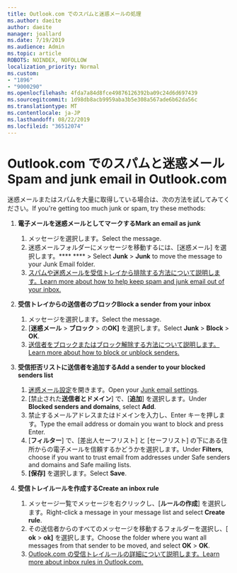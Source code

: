 ```yaml
---
title: Outlook.com でのスパムと迷惑メールの処理
ms.author: daeite
author: daeite
manager: joallard
ms.date: 7/19/2019
ms.audience: Admin
ms.topic: article
ROBOTS: NOINDEX, NOFOLLOW
localization_priority: Normal
ms.custom:
- "1896"
- "9000290"
ms.openlocfilehash: 4fda7a84d8fce49876126392ba09c24d6d697439
ms.sourcegitcommit: 1d98db8acb9959aba3b5e308a567ade6b62da56c
ms.translationtype: MT
ms.contentlocale: ja-JP
ms.lasthandoff: 08/22/2019
ms.locfileid: "36512074"
---
```

# <a name="spam-and-junk-email-in-outlookcom"></a><span data-ttu-id="16999-102">Outlook.com でのスパムと迷惑メール</span><span class="sxs-lookup"><span data-stu-id="16999-102">Spam and junk email in Outlook.com</span></span>

<span data-ttu-id="16999-103">迷惑メールまたはスパムを大量に取得している場合は、次の方法を試してみてください。</span><span class="sxs-lookup"><span data-stu-id="16999-103">If you're getting too much junk or spam, try these methods:</span></span>

1. <span data-ttu-id="16999-104">**電子メールを迷惑メールとしてマークする**</span><span class="sxs-lookup"><span data-stu-id="16999-104">**Mark an email as junk**</span></span>
    1. <span data-ttu-id="16999-105">メッセージを選択します。</span><span class="sxs-lookup"><span data-stu-id="16999-105">Select the message.</span></span>
    1. <span data-ttu-id="16999-106">迷惑メールフォルダーにメッセージを移動するには、[迷惑メール] を選択します。\*\*\*\* \*\*\*\* > </span><span class="sxs-lookup"><span data-stu-id="16999-106">Select **Junk** > **Junk** to move the message to your Junk Email folder.</span></span>
    1. [<span data-ttu-id="16999-107">スパムや迷惑メールを受信トレイから排除する方法について説明します。</span><span class="sxs-lookup"><span data-stu-id="16999-107">Learn more about how to help keep spam and junk email out of your inbox.</span></span>](https://support.office.com/article/a3ece97b-82f8-4a5e-9ac3-e92fa6427ae4?wt.mc_id=Office_Outlook_com_Alchemy)

1. <span data-ttu-id="16999-108">**受信トレイからの送信者のブロック**</span><span class="sxs-lookup"><span data-stu-id="16999-108">**Block a sender from your inbox**</span></span>
    1. <span data-ttu-id="16999-109">メッセージを選択します。</span><span class="sxs-lookup"><span data-stu-id="16999-109">Select the message.</span></span>
    1. <span data-ttu-id="16999-110">[**迷惑メール** > **ブロック** > の**OK]** を選択します。</span><span class="sxs-lookup"><span data-stu-id="16999-110">Select **Junk** > **Block** > **OK**.</span></span>
    1. [<span data-ttu-id="16999-111">送信者をブロックまたはブロック解除する方法について説明します。</span><span class="sxs-lookup"><span data-stu-id="16999-111">Learn more about how to block or unblock senders.</span></span>](https://support.office.com/article/afba1c94-77bb-4f50-8b85-057cf52f4d5e?wt.mc_id=Office_Outlook_com_Alchemy)

1. <span data-ttu-id="16999-112">**受信拒否リストに送信者を追加する**</span><span class="sxs-lookup"><span data-stu-id="16999-112">**Add a sender to your blocked senders list**</span></span>
    1. <span data-ttu-id="16999-113">[迷惑メール設定](https://outlook.live.com/mail/options/mail/junkEmail/blockedSendersAndDomainsV2)を開きます。</span><span class="sxs-lookup"><span data-stu-id="16999-113">Open your [Junk email settings](https://outlook.live.com/mail/options/mail/junkEmail/blockedSendersAndDomainsV2).</span></span>
    1. <span data-ttu-id="16999-114">[禁止された**送信者とドメイン**] で、[**追加**] を選択します。</span><span class="sxs-lookup"><span data-stu-id="16999-114">Under **Blocked senders and domains**, select **Add**.</span></span>
    1. <span data-ttu-id="16999-115">禁止するメールアドレスまたはドメインを入力し、Enter キーを押します。</span><span class="sxs-lookup"><span data-stu-id="16999-115">Type the email address or domain you want to block and press Enter.</span></span>
    1. <span data-ttu-id="16999-116">[**フィルター**] で、[差出人セーフリスト] と [セーフリスト] の下にある住所からの電子メールを信頼するかどうかを選択します。</span><span class="sxs-lookup"><span data-stu-id="16999-116">Under **Filters**, choose if you want to trust email from addresses under Safe senders and domains and Safe mailing lists.</span></span>
    1. <span data-ttu-id="16999-117">**[保存]** を選択します。</span><span class="sxs-lookup"><span data-stu-id="16999-117">Select **Save**.</span></span>

1. <span data-ttu-id="16999-118">**受信トレイルールを作成する**</span><span class="sxs-lookup"><span data-stu-id="16999-118">**Create an inbox rule**</span></span>
    1. <span data-ttu-id="16999-119">メッセージ一覧でメッセージを右クリックし、[**ルールの作成**] を選択します。</span><span class="sxs-lookup"><span data-stu-id="16999-119">Right-click a message in your message list and select **Create rule**.</span></span>
    1. <span data-ttu-id="16999-120">その送信者からのすべてのメッセージを移動するフォルダーを選択し、[ **ok** > **ok]** を選択します。</span><span class="sxs-lookup"><span data-stu-id="16999-120">Choose the folder where you want all messages from that sender to be moved, and select **OK** > **OK**.</span></span>
    1. [<span data-ttu-id="16999-121">Outlook.com の受信トレイルールの詳細について説明します。</span><span class="sxs-lookup"><span data-stu-id="16999-121">Learn more about inbox rules in Outlook.com.</span></span>](https://support.office.com/article/4b094371-a5d7-49bd-8b1b-4e4896a7cc5d?wt.mc_id=Office_Outlook_com_Alchemy)